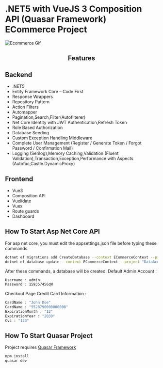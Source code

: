 # .NET5 with VueJS 3 Composition API (Quasar Framework) ECommerce Project

<img alt="Ecommerce Gif" src="assets/ecommerce.gif"> </img>

**<h2 align="center">Features</p>**

## Backend
- .NET5
- Entity Framework Core – Code First 
- Response Wrappers
- Repository Pattern
- Action Filters
- Automapper
- Pagination,Search,Filter(Autofilterer)
- Net Core Identity with JWT Authentication,Refresh Token
- Role Based Authorization
- Database Seeding
- Custom Exception Handling Middleware
- Complete User Management  (Register / Generate Token / Forgot Password / Confirmation Mail)
- Logging (Serilog),Memory Caching,Validation (Fluent Validation),Transaction,Exception,Performance with Aspects (Autofac,Castle.DynamicProxy)

## Frontend
- Vue3
- Composition API
- Vuelidate
- Vuex
- Route guards
- Dashboard

## How To Start Asp Net Core API

For asp net core, you must edit the appsettings.json file before typing these commands. 

```sh
dotnet ef migrations add CreateDatabase --context ECommerceContext --project "DataAccess" --startup-project "WebAPI"
dotnet ef database update --context ECommerceContext --project "DataAccess" --startup-project "WebAPI"
```
After these commands, a database will be created. 
Default Admin Account : 

```sh
Username : admin
Password : 159357456qW
```

Checkout Page Credit Card Information : 

```sh
CardName : "John Doe"
CardName : "5528790000000008"
ExpirationMonth : "12"
ExpirationYear : "2030"
Cvc : "123"
```

## How To Start Quasar Project

Project requires [Quasar Framework](https://quasar.dev) 


```sh
npm install
quasar dev
```




